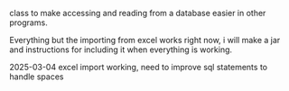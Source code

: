 class to make accessing and reading from a database easier in other programs.

Everything but the importing from excel works right now, i will make a jar and instructions for including it when everything is working.

2025-03-04 excel import working, need to improve sql statements to handle spaces

